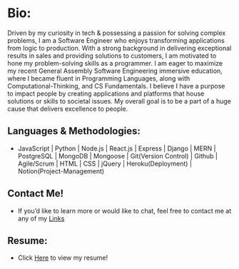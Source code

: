 # Bio:
Driven by my curiosity in tech & possessing a passion for solving complex problems, I am a Software Engineer who enjoys transforming applications from logic to production.
With a strong background in delivering exceptional results in sales and providing solutions to customers, I am motivated to hone my problem-solving skills as a programmer. I am eager to maximize my recent General Assembly Software Engineering immersive education, where I became fluent in Programming Languages, along with Computational-Thinking, and CS Fundamentals. I believe I have a purpose to impact people by creating applications and platforms that house solutions or skills to societal issues. My overall goal is to be a part of a huge cause that delivers excellence to people.

## Languages & Methodologies:
- JavaScript | Python | Node.js | React.js | Express | Django | MERN | PostgreSQL | MongoDB | Mongoose | Git(Version Control) | Github | Agile/Scrum | HTML | CSS | jQuery | Heroku(Deployment) | Notion(Project-Management)

## Contact Me!
- If you’d like to learn more or would like to chat, feel free to contact me at any of my [Links](https://linktr.ee/joshdaos)

## Resume:
- Click [Here](https://docs.google.com/document/d/1Nmt1mZFPnXoFK5SPjsISzdVtz3ulX2QXdin0qZGeiNs/edit?usp=sharing) to view my resume!
